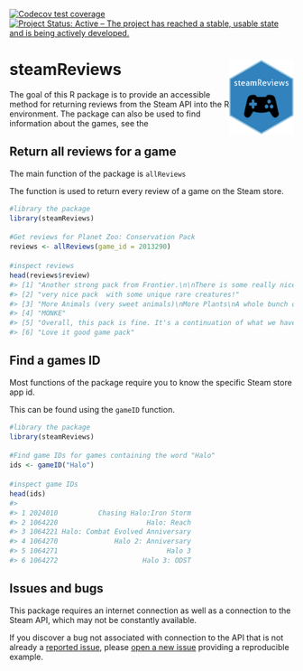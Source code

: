 
<!-- badges: start -->

[![Codecov test
coverage](https://codecov.io/gh/nfox29/steamReviews/branch/main/graph/badge.svg)](https://app.codecov.io/gh/nfox29/steamReviews?branch=main)
[![Project Status: Active – The project has reached a stable, usable
state and is being actively
developed.](https://www.repostatus.org/badges/latest/active.svg)](https://www.repostatus.org/#active)
<!-- badges: end -->

# steamReviews <a href="https://github.com/nfox29/steamReviews"><img src="man/figures/README-logo.png" align="right" height="132" /></a>

The goal of this R package is to provide an accessible method for
returning reviews from the Steam API into the R environment. The package
can also be used to find information about the games, see the

## Return all reviews for a game

The main function of the package is `allReviews`

The function is used to return every review of a game on the Steam
store.

``` r
#library the package
library(steamReviews)

#Get reviews for Planet Zoo: Conservation Pack
reviews <- allReviews(game_id = 2013290)

#inspect reviews
head(reviews$review)
#> [1] "Another strong pack from Frontier.\n\nThere is some really nice items to play around in this pack especially the back ground staff areas. And the new soloar panel lights are a must!\n\nNice selection of animals especially the siamang. What an amazing primate to have.\n\nPlease keep up the good work Frontier"                                                                                                                                                                                                                                                                                                                                                                                                                                                                                                                                                                                                                                                                                                                                                                                                                                                                                                
#> [2] "very nice pack  with some unique rare creatures!"                                                                                                                                                                                                                                                                                                                                                                                                                                                                                                                                                                                                                                                                                                                                                                                                                                                                                                                                                                                                                                                                                                                                                                    
#> [3] "More Animals (very sweet animals)\nMore Plants\nA whole bunch of new scenery\n\nWorth it can recommend"                                                                                                                                                                                                                                                                                                                                                                                                                                                                                                                                                                                                                                                                                                                                                                                                                                                                                                                                                                                                                                                                                                              
#> [4] "MONKE"                                                                                                                                                                                                                                                                                                                                                                                                                                                                                                                                                                                                                                                                                                                                                                                                                                                                                                                                                                                                                                                                                                                                                                                                               
#> [5] "Overall, this pack is fine. It's a continuation of what we have been getting since 2019 now, the picks are mostly highly requested, the Przewalski's horse and gibbon have been some of the most highly requested animals since launch, however this far in I am questioning if this DLC is worth it. I think if you like Planet Zoo this is a no brainer to buy, the pieces are great and the animals are as high quality as any other DLC (minus a few issues here and there)\n\nHowever, with more than likely support for Planet Zoo nearing its end and no aviaries or marine DLC in sight, it seems weird to release a pack like this. I think people are happy with what they got, and the pack is good, but if support were to stop here or in two more packs, I question if in retrospect this pack will have been worth the time. Both of these features I have mentioned, aviaries and marine animals, are in Jurassic World Evolution 2, and even Planet Coaster has pigeons that are able to fly around. I do hope we get these features, but as it stands now this is the most \"eh\" pack to me since Arctic, and Arctic had the benefit of being the 1st DLC with room to learn, which Frontier has."
#> [6] "Love it good game pack"
```

## Find a games ID

Most functions of the package require you to know the specific Steam
store app id.

This can be found using the `gameID` function.

``` r
#library the package
library(steamReviews)

#Find game IDs for games containing the word "Halo"
ids <- gameID("Halo")

#inspect game IDs
head(ids)
#>                                           
#> 1 2024010          Chasing Halo:Iron Storm
#> 2 1064220                      Halo: Reach
#> 3 1064221 Halo: Combat Evolved Anniversary
#> 4 1064270              Halo 2: Anniversary
#> 5 1064271                           Halo 3
#> 6 1064272                     Halo 3: ODST
```

## Issues and bugs

This package requires an internet connection as well as a connection to
the Steam API, which may not be constantly available.

If you discover a bug not associated with connection to the API that is
not already a [reported
issue](https://github.com/nfox29/steamReviews/issues), please [open a
new issue](https://github.com/nfox29/steamReviews/issues/new) providing
a reproducible example.
